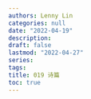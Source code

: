 ```yaml
---
authors: Lenny Lin
categories: null
date: "2022-04-19"
description: 
draft: false
lastmod: "2022-04-27"
series: 
tags: 
title: 019 诗篇
toc: true
---
```







